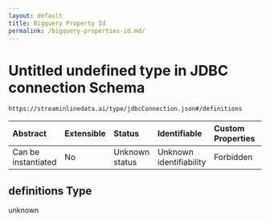 ```yaml
---
layout: default
title: Bigquery Property Id
permalink: /bigquery-properties-id.md/
---
```

# Untitled undefined type in JDBC connection Schema

```txt
https://streaminlinedata.ai/type/jdbcConnection.json#/definitions
```



| Abstract            | Extensible | Status         | Identifiable            | Custom Properties | Additional Properties | Access Restrictions | Defined In                                                                |
| :------------------ | :--------- | :------------- | :---------------------- | :---------------- | :-------------------- | :------------------ | :------------------------------------------------------------------------ |
| Can be instantiated | No         | Unknown status | Unknown identifiability | Forbidden         | Allowed               | none                | [jdbcConnection.json*](jdbcConnection.md "open original schema") |

## definitions Type

unknown
